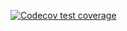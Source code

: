 <!-- badges: start -->
[![Codecov test coverage](https://codecov.io/gh/IainMcl/R-Unit-Testing/branch/master/graph/badge.svg)](https://codecov.io/gh/IainMcl/R-Unit-Testing?branch=master)
<!-- badges: end -->
